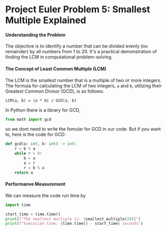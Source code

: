 # Project Euler Problem 5: Smallest Multiple Explained

#### Understanding the Problem

The objective is to identify a number that can be divided evenly (no remainder) by all numbers from 1 to 20. It's a practical demonstration of finding the LCM in computational problem-solving.

#### The Concept of Least Common Multiple (LCM)

The LCM is the smallest number that is a multiple of two or more integers. The formula for calculating the LCM of two integers, `a` and `b`, utilizing their Greatest Common Divisor (GCD), is as follows:

```plaintext
LCM(a, b) = |a * b| / GCD(a, b)
```
In Python there is a library for GCD, 
```python
from math import gcd
```
so we dont need to write the fomular for GCD in our code. But if you want to, here is the code for GCD:
```python
def gcd(a: int, b: int) -> int:
    r = b % a 
    while r > 0:
        b = a
        a = r 
        r = b % a 
    return a 
```
#### Performanve Measurement
We can measure the code run time by 
```python
import time

start_time = time.time()
print(f"The smallest multiple is: {smallest_multiple(20)}")
print(f"Execution time: {time.time() - start_time} seconds")
``` 
